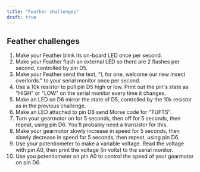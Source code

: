 ```yaml
---
title: "Feather challenges"
draft: true
---
```


## Feather challenges

1. Make your Feather blink its on-board LED once per second.
2. Make your Feather flash an external LED so there are 2 flashes per second, controlled by pin D5.
3. Make your Feather send the text, "I, for one, welcome our new insect overlords." to your serial monitor once per second.
4. Use a 10k resistor to pull pin D5 high or low. Print out the pin's state as "HIGH" or "LOW" on the serial monitor every time it changes.
5. Make an LED on D6 mirror the state of D5, controlled by the 10k resistor as in the previous challenge.
6. Make an LED attached to pin D6 send Morse code for "TUFTS".
7. Turn your gearmotor on for 5 seconds, then off for 5 seconds, then repeat, using pin D6. You'll probably need a transistor for this.
8. Make your gearmotor slowly increase in speed for 5 seconds, then slowly decrease in speed for 5 seconds, then repeat, using pin D6.
9. Use your potentiometer to make a variable voltage. Read the voltage with pin A0, then print the voltage (in volts) to the serial monitor.
10. Use you potentiometer on pin A0 to control the speed of your gearmotor on pin D6.
